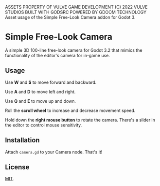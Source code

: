 ASSETS PROPERTY OF VULVE GAME DEVELOPMENT
(C) 2022 VULVE STUDIOS
BUILT WITH GODSRC
POWERED BY GDOOM TECHNOLOGY
Asset usage of the Simple Free-Look Camera addon for Godot 3.
# Simple Free-Look Camera
A simple 3D 100-line free-look camera for Godot 3.2 that mimics the functionality of the editor's camera for in-game use.
## Usage
Use **W** and **S** to move forward and backward.

Use **A** and **D** to move left and right.

Use **Q** and **E** to move up and down.

Roll the **scroll wheel** to increase and decrease movement speed.

Hold down the **right mouse button** to rotate the camera.
There's a slider in the editor to control mouse sensitivity.

## Installation
Attach `camera.gd` to your Camera node. That's it!

## License
[MIT](https://opensource.org/licenses/MIT).

